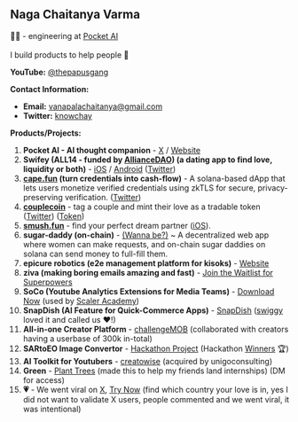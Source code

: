## Naga Chaitanya Varma
👨‍💻 - engineering at [Pocket AI](https://heypocket.com/) <br><br>
I build products to help people 💝 <br>

**YouTube:** [@thepapusgang](https://www.youtube.com/@thepapusgang) 

**Contact Information:**
- **Email:** vanapalachaitanya@gmail.com
- **Twitter:** [knowchay](https://x.com/knowchay_)

**Products/Projects:**
1. **Pocket AI - AI thought companion** - [X](https://x.com/heypocketai) / [Website](https://heypocket.com/)
2. **Swifey (ALL14 - funded by [AllianceDAO](https://alliance.xyz/)) (a dating app to find love, liquidity or both)** - [iOS](https://apps.apple.com/us/app/swifey-ai/id6737560814) / [Android](https://play.google.com/store/apps/details?id=com.flutter.r42.swifey) ([Twitter](https://x.com/swifeyai))
3. **[cape.fun](https://cape.fun) (turn credentials into cash-flow)** - A solana-based dApp that lets users monetize verified credentials using zkTLS for secure, privacy-preserving verification. ([Twitter](https://x.com/capedotfun))
4. **[couplecoin](https://couplecoin.fun)** - tag a couple and mint their love as a tradable token ([Twitter](https://x.com/CoupleCoin_)) ([Token](https://believe.app/coin/DPZNiAdh2ZkfeMYvzka9AkfZeYSG4JTvEkhAJEQHHNFy))
5. **[smush.fun](https://www.smush.fun/)** - find your perfect dream partner ([iOS](https://apps.apple.com/bn/app/smush-dream-soulmate/id6748267998)).
6. **sugar-daddy (on-chain)** - [(Wanna be?)](https://sugardaddyme.vercel.app/) ~ A decentralized web app where women can make requests, and on-chain sugar daddies on solana can send money to full-fill them.
7. **epicure robotics (e2e management platform for kisoks)** - [Website](https://epicurerobotics.com/)
8. **ziva (making boring emails amazing and fast)** - [Join the Waitlist for Superpowers](https://myziva.vercel.app/)
9. **SoCo (Youtube Analytics Extensions for Media Teams)** - [Download Now](https://github.com/Chay2203/SoCo) (used by [Scaler Academy](https://www.scaler.com/))
10. **SnapDish (AI Feature for Quick-Commerce Apps)** - [SnapDish](https://github.com/Chay2203/SnapDish) ([swiggy](https://drive.google.com/file/d/1EYUoyvA5NtkyezGziKYFTBF03c4uQSgW/view?usp=sharing) loved it and called us ❤️!)
11. **All-in-one Creator Platform** - [challengeMOB](https://www.thechallengemob.tech/) (collaborated with creators having a userbase of 300k in-total)
12. **SARtoEO Image Convertor** - [Hackathon Project](https://github.com/Chay2203/SARtoEO) (Hackathon [Winners](https://www.linkedin.com/posts/scaler-school-of-technology_our-students-won-an-mlmachine-learning-ugcPost-7189249754575392768-4bbT?utm_source=share&utm_medium=member_desktop) 🏆)
13. **AI Toolkit for Youtubers** - [creatowise](https://creatowise.com/) (acquired by unigoconsulting)
14. **Green** - [Plant Trees](https://github.com/Chay2203/green) (made this to help my friends land internships) (DM for access)
15. **💗** - We went viral on [X](https://x.com/SwifeyAI/status/1915102146149896257), [Try Now](https://swifey.vercel.app) (find which country your love is in, yes I did not want to validate X users, people commented and we went viral, it was intentional)

